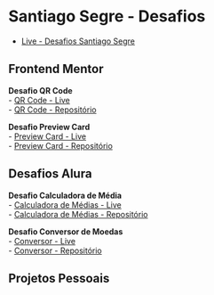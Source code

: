 # Santiago Segre - Desafios

- [Live - Desafios Santiago Segre](https://santiagosegre.github.io/desafios/) <br>

## Frontend Mentor 

**Desafio QR Code**    
    - [QR Code - Live](https://santiagosegre.github.io/desafios/qr-code/) <br>
    - [QR Code - Repositório](https://github.com/santiagosegre/desafios/tree/main/qr-code) <br>

**Desafio Preview Card** <br>
    - [Preview Card - Live](https://santiagosegre.github.io/desafios/product-preview-card/) <br>
    - [Preview Card - Repositório](https://github.com/santiagosegre/desafios/tree/main/product-preview-card) <br>

<!-- **Desafio**
    - <br> -->

## Desafios Alura 

**Desafio Calculadora de Média** <br>
    - [Calculadora de Médias - Live](https://santiagosegre.github.io/desafios/calculadora-de-media/) <br>
    - [Calculadora de Médias - Repositório](https://github.com/santiagosegre/desafios/tree/main/calculadora-de-media) <br>

**Desafio Conversor de Moedas** <br>
    - [Conversor - Live](https://santiagosegre.github.io/desafios/conversor-de-moedas) <br>
    - [Conversor - Repositório](https://github.com/santiagosegre/desafios/tree/main/conversor-de-moedas) <br>


## Projetos Pessoais
